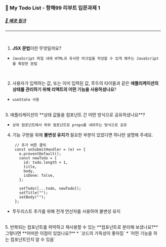 ### 🌱 My Todo List - 항해99 리부트 입문과제 1
##### [🌱 배포 링크](https://hanghae-reboot-lv1.vercel.app/)
------
  <br />

1. **JSX 문법**이란 무엇일까요?
  * `JavaScript 파일 내에 HTML과 유사한 마크업을 작성할 수 있게 해주는 JavaScript를 확장한 문법`
  <br />

2. 사용자가 입력하는 값, 또는 이미 입력된 값, 투두의 타이들과 같은 **애플리케이션의 상태를 관리하기 위해 리액트의 어떤 기능을 사용하셨나요**?
  * `useState 사용 `
  <br />
3. 애플리케이션의 **상태 값들을 컴포넌트 간 어떤 방식으로 공유하셨나요**?

 * `상위 컴포넌트에서 하위 컴포넌트로 props를 내려주는 방식으로 공유 `
   <br />
4. 기능 구현을 위해 **불변성 유지가** 필요한 부분이 있었다면 하나만 설명해 주세요.
   ```
    // 추가 버튼 클릭
    const onSubmitHandler = (e) => {
      e.preventDefault();
      const newTodo = {
        id: todo.length + 1,
        title,
        body,
        isDone: false,
      };

      setTodo([...todo, newTodo]);
      setTitle("");
      setBody("");
    };
    ```
  * 투두리스트 추가를 위해 전개 연산자를 사용하여 불변성 유지
  <br />
5. 반복되는 컴포넌트를 파악하고 재사용할 수 있는 **컴포넌트로 분리해 보셨나요?** 그렇다면 **어떠한 이점이 있었나요?**
  * `코드의 가독성이 좋아짐`
  * `어떤 기능을 하는 컴포넌트인지 알 수 있음`